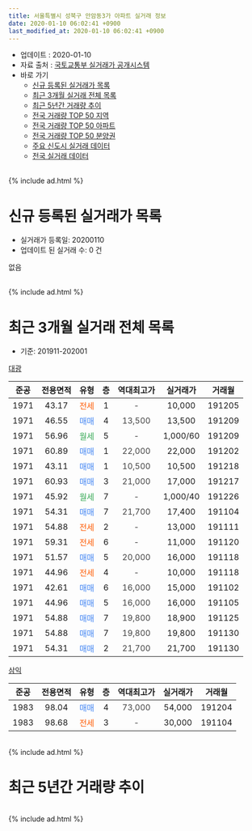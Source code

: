 ```yaml
---
title: 서울특별시 성북구 안암동3가 아파트 실거래 정보
date: 2020-01-10 06:02:41 +0900
last_modified_at: 2020-01-10 06:02:41 +0900
---
```


* 업데이트 : 2020-01-10
* 자료 출처 : [국토교통부 실거래가 공개시스템](http://rt.molit.go.kr)
* 바로 가기
    * [신규 등록된 실거래가 목록](#신규-등록된-실거래가-목록)
    * [최근 3개월 실거래 전체 목록](#최근-3개월-실거래-전체-목록)
    * [최근 5년간 거래량 추이](#최근-5년간-거래량-추이)
    * [전국 거래량 TOP 50 지역](https://inasie.github.io/apt-trade-info/최근-3개월-전국에서-가장-거래가-많이-발생한-지역)
    * [전국 거래량 TOP 50 아파트](https://inasie.github.io/apt-trade-info/최근-3개월-전국에서-가장-거래가-많이-발생한-아파트)
    * [전국 거래량 TOP 50 분양권](https://inasie.github.io/apt-trade-info/최근-3개월-전국에서-가장-거래가-많이-발생한-분양권)
    * [주요 신도시 실거래 데이터](https://inasie.github.io/apt-trade-info/주요-신도시)
    * [전국 실거래 데이터](https://inasie.github.io/apt-trade-info/전국)
<br>
{% include ad.html %}
<br>

# 신규 등록된 실거래가 목록
* 실거래가 등록일: 20200110
* 업데이트 된 실거래 수: 0 건

없음

<br>
{% include ad.html %}
<br>

# 최근 3개월 실거래 전체 목록
* 기준: 201911-202001


[대광](https://search.naver.com/search.naver?query=%EC%84%9C%EC%9A%B8%ED%8A%B9%EB%B3%84%EC%8B%9C+%EC%84%B1%EB%B6%81%EA%B5%AC+%EC%95%88%EC%95%94%EB%8F%993%EA%B0%80+%EB%8C%80%EA%B4%91)

|준공|전용면적|유형|층|역대최고가|실거래가|거래월|
|:---:|:---:|:---:|:---:|:---:|:---:|:---:|
|1971|43.17|<span style="color:#ff5a00">전세</span>|1|<span style="color:#444444">-</span>|10,000|191205|
|1971|46.55|<span style="color:#4285f3">매매</span>|4|<span style="color:#444444">13,500</span>|13,500|191209|
|1971|56.96|<span style="color:#34a853">월세</span>|5|<span style="color:#444444">-</span>|1,000/60|191209|
|1971|60.89|<span style="color:#4285f3">매매</span>|1|<span style="color:#444444">22,000</span>|22,000|191202|
|1971|43.11|<span style="color:#4285f3">매매</span>|1|<span style="color:#444444">10,500</span>|10,500|191218|
|1971|60.93|<span style="color:#4285f3">매매</span>|3|<span style="color:#444444">21,000</span>|17,000|191217|
|1971|45.92|<span style="color:#34a853">월세</span>|7|<span style="color:#444444">-</span>|1,000/40|191226|
|1971|54.31|<span style="color:#4285f3">매매</span>|7|<span style="color:#444444">21,700</span>|17,400|191104|
|1971|54.88|<span style="color:#ff5a00">전세</span>|2|<span style="color:#444444">-</span>|13,000|191111|
|1971|59.31|<span style="color:#ff5a00">전세</span>|6|<span style="color:#444444">-</span>|11,000|191120|
|1971|51.57|<span style="color:#4285f3">매매</span>|5|<span style="color:#444444">20,000</span>|16,000|191118|
|1971|44.96|<span style="color:#ff5a00">전세</span>|4|<span style="color:#444444">-</span>|10,000|191118|
|1971|42.61|<span style="color:#4285f3">매매</span>|6|<span style="color:#444444">16,000</span>|15,000|191102|
|1971|44.96|<span style="color:#4285f3">매매</span>|5|<span style="color:#444444">16,000</span>|16,000|191105|
|1971|54.88|<span style="color:#4285f3">매매</span>|7|<span style="color:#444444">19,800</span>|18,900|191125|
|1971|54.88|<span style="color:#4285f3">매매</span>|7|<span style="color:#444444">19,800</span>|19,800|191130|
|1971|54.31|<span style="color:#4285f3">매매</span>|2|<span style="color:#444444">21,700</span>|21,700|191130|

[삼익](https://search.naver.com/search.naver?query=%EC%84%9C%EC%9A%B8%ED%8A%B9%EB%B3%84%EC%8B%9C+%EC%84%B1%EB%B6%81%EA%B5%AC+%EC%95%88%EC%95%94%EB%8F%993%EA%B0%80+%EC%82%BC%EC%9D%B5)

|준공|전용면적|유형|층|역대최고가|실거래가|거래월|
|:---:|:---:|:---:|:---:|:---:|:---:|:---:|
|1983|98.04|<span style="color:#4285f3">매매</span>|4|<span style="color:#444444">73,000</span>|54,000|191204|
|1983|98.68|<span style="color:#ff5a00">전세</span>|3|<span style="color:#444444">-</span>|30,000|191104|


<br>
{% include ad.html %}
<br>

# 최근 5년간 거래량 추이


<div style="width:100%;">
    <canvas id="deal_progress" height="200"></canvas>
</div>

<script>
new Chart(document.getElementById("deal_progress"), {
    type: 'line',
    data: {
        labels: ['201501','201502','201503','201504','201505','201506','201507','201508','201509','201510','201511','201512','201601','201602','201603','201604','201605','201606','201607','201608','201609','201610','201611','201612','201701','201702','201703','201704','201705','201706','201707','201708','201709','201710','201711','201712','201801','201802','201803','201804','201805','201806','201807','201808','201809','201810','201811','201812','201901','201902','201903','201904','201905','201906','201907','201908','201909','201910','201911','201912','202001'],
        datasets: [{
            label: '매매',
            pointRadius: 1,
            data: [5, 3, 3, 4, 4, 5, 5, 2, 2, 3, 3, 0, 3, 2, 2, 2, 2, 5, 0, 5, 6, 3, 5, 3, 1, 5, 3, 0, 1, 3, 6, 2, 1, 4, 2, 2, 6, 8, 2, 4, 2, 1, 3, 5, 7, 3, 4, 2, 3, 2, 1, 1, 1, 0, 3, 2, 6, 7, 7, 5, 0],
            borderColor: "rgba(255, 201, 14, 1)",
            backgroundColor: "rgba(255, 201, 14, 0.5)",
            fill: false,
            lineTension: 0
        },{
            label: '전월세',
            pointRadius: 1,
            data: [4, 7, 4, 1, 7, 0, 4, 2, 4, 1, 0, 2, 3, 2, 6, 5, 1, 4, 1, 5, 1, 1, 5, 1, 2, 4, 5, 3, 2, 3, 3, 8, 2, 4, 1, 3, 2, 0, 7, 1, 3, 2, 2, 0, 3, 4, 4, 4, 2, 1, 1, 2, 2, 0, 1, 1, 1, 7, 4, 3, 0],
            borderColor: "rgba(0, 141, 185, 1)",
            backgroundColor: "rgba(0, 141, 185, 0.5)",
            fill: false,
            lineTension: 0
        }
        ]
    },
    options: {
        responsive: true,
        title: {
            display: false
        },
        tooltips: {
            mode: 'index',
            intersect: false
        },
        hover: {
            mode: 'nearest',
            intersect: true
        },
        scales: {
            xAxes: [{
                display: true,
                scaleLabel: {
                    display: true,
                    labelString: '년/월'
                }
            }],
            yAxes: [{
                display: true,
                ticks: {
                    suggestedMin: 0,
                },
                scaleLabel: {
                    display: true,
                    labelString: '실거래 수'
                }
            }]
        }
    }
});

</script>


<br>
{% include ad.html %}
<br>

